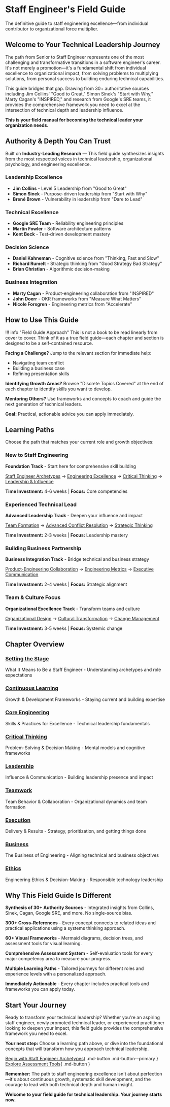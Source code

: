 # Staff Engineer's Field Guide

The definitive guide to staff engineering excellence—from individual contributor to organizational force multiplier.

## Welcome to Your Technical Leadership Journey

The path from Senior to Staff Engineer represents one of the most challenging and transformative transitions in a software engineer's career. It's not merely a promotion—it's a fundamental shift from individual excellence to organizational impact, from solving problems to multiplying solutions, from personal success to building enduring technical capabilities.

This guide bridges that gap. Drawing from 30+ authoritative sources including Jim Collins' "Good to Great," Simon Sinek's "Start with Why," Marty Cagan's "INSPIRED," and research from Google's SRE teams, it provides the comprehensive framework you need to excel at the intersection of technical depth and leadership influence.

**This is your field manual for becoming the technical leader your organization needs.**

## Authority & Depth You Can Trust

Built on **Industry-Leading Research** — This field guide synthesizes insights from the most respected voices in technical leadership, organizational psychology, and engineering excellence.

### Leadership Excellence
- **Jim Collins** - Level 5 Leadership from "Good to Great"
- **Simon Sinek** - Purpose-driven leadership from "Start with Why"
- **Brené Brown** - Vulnerability in leadership from "Dare to Lead"

### Technical Excellence
- **Google SRE Team** - Reliability engineering principles
- **Martin Fowler** - Software architecture patterns
- **Kent Beck** - Test-driven development mastery

### Decision Science
- **Daniel Kahneman** - Cognitive science from "Thinking, Fast and Slow"
- **Richard Rumelt** - Strategic thinking from "Good Strategy Bad Strategy"
- **Brian Christian** - Algorithmic decision-making

### Business Integration
- **Marty Cagan** - Product-engineering collaboration from "INSPIRED"
- **John Doerr** - OKR frameworks from "Measure What Matters"
- **Nicole Forsgren** - Engineering metrics from "Accelerate"

## How to Use This Guide

!!! info "Field Guide Approach"
    This is not a book to be read linearly from cover to cover. Think of it as a true field guide—each chapter and section is designed to be a self-contained resource.

**Facing a Challenge?** Jump to the relevant section for immediate help:
- Navigating team conflict
- Building a business case
- Refining presentation skills

**Identifying Growth Areas?** Browse "Discrete Topics Covered" at the end of each chapter to identify skills you want to develop.

**Mentoring Others?** Use frameworks and concepts to coach and guide the next generation of technical leaders.

**Goal:** Practical, actionable advice you can apply immediately.

## Learning Paths

Choose the path that matches your current role and growth objectives:

### New to Staff Engineering
**Foundation Track** - Start here for comprehensive skill building

[Staff Engineer Archetypes](field-guide/intro/) → [Engineering Excellence](field-guide/engineering/) → [Critical Thinking](field-guide/thinking/) → [Leadership & Influence](field-guide/leadership/)

**Time Investment:** 4-6 weeks | **Focus:** Core competencies

### Experienced Technical Lead
**Advanced Leadership Track** - Deepen your influence and impact

[Team Formation](field-guide/teamwork/team-formation/) → [Advanced Conflict Resolution](field-guide/leadership/advanced-conflict-resolution/) → [Strategic Thinking](field-guide/execution/strategic-thinking/)

**Time Investment:** 2-3 weeks | **Focus:** Leadership mastery

### Building Business Partnership
**Business Integration Track** - Bridge technical and business strategy

[Product-Engineering Collaboration](field-guide/business/product-engineering-collaboration/) → [Engineering Metrics](field-guide/business/engineering-metrics-business-alignment/) → [Executive Communication](field-guide/business/pitching-to-executives/)

**Time Investment:** 2-4 weeks | **Focus:** Strategic alignment

### Team & Culture Focus
**Organizational Excellence Track** - Transform teams and culture

[Organizational Design](field-guide/teamwork/organizational-design/) → [Cultural Transformation](field-guide/teamwork/cultural-transformation-psychological-safety/) → [Change Management](field-guide/execution/change-management-technical-transformations/)

**Time Investment:** 3-5 weeks | **Focus:** Systemic change

## Chapter Overview

### [Setting the Stage](field-guide/intro/)
What It Means to Be a Staff Engineer - Understanding archetypes and role expectations

### [Continuous Learning](field-guide/learning/)
Growth & Development Frameworks - Staying current and building expertise

### [Core Engineering](field-guide/engineering/)
Skills & Practices for Excellence - Technical leadership fundamentals

### [Critical Thinking](field-guide/thinking/)
Problem-Solving & Decision Making - Mental models and cognitive frameworks

### [Leadership](field-guide/leadership/)
Influence & Communication - Building leadership presence and impact

### [Teamwork](field-guide/teamwork/)
Team Behavior & Collaboration - Organizational dynamics and team formation

### [Execution](field-guide/execution/)
Delivery & Results - Strategy, prioritization, and getting things done

### [Business](field-guide/business/)
The Business of Engineering - Aligning technical and business objectives

### [Ethics](field-guide/ethics/)
Engineering Ethics & Decision-Making - Responsible technology leadership

## Why This Field Guide Is Different

**Synthesis of 30+ Authority Sources** - Integrated insights from Collins, Sinek, Cagan, Google SRE, and more. No single-source bias.

**300+ Cross-References** - Every concept connects to related ideas and practical applications using a systems thinking approach.

**60+ Visual Frameworks** - Mermaid diagrams, decision trees, and assessment tools for visual learning.

**Comprehensive Assessment System** - Self-evaluation tools for every major competency area to measure your progress.

**Multiple Learning Paths** - Tailored journeys for different roles and experience levels with a personalized approach.

**Immediately Actionable** - Every chapter includes practical tools and frameworks you can apply today.

## Start Your Journey

Ready to transform your technical leadership? Whether you're an aspiring staff engineer, newly promoted technical leader, or experienced practitioner looking to deepen your impact, this field guide provides the comprehensive framework you need to excel.

**Your next step:** Choose a learning path above, or dive into the foundational concepts that will transform how you approach technical leadership.

[Begin with Staff Engineer Archetypes](field-guide/intro/){ .md-button .md-button--primary }
[Explore Assessment Tools](appendix/tools/){ .md-button }

**Remember:** The path to staff engineering excellence isn't about perfection—it's about continuous growth, systematic skill development, and the courage to lead with both technical depth and human insight.

**Welcome to your field guide for technical leadership. Your journey starts now.**